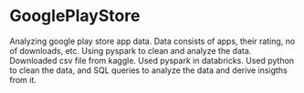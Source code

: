 # GooglePlayStore
Analyzing google play store app data. Data consists of apps, their rating, no of downloads, etc. Using pyspark to clean and analyze the data.
Downloaded csv file from kaggle.
Used pyspark in databricks. Used python to clean the data, and SQL queries to analyze the data and derive insigths from it.
